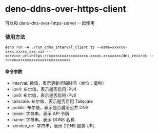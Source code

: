 # deno-ddns-over-https-client

可以和 deno-dns-over-https-server 一起使用

### 使用方法

```
deno run -A ./run_ddns_interval_client.ts --name=xxxxxx-xxxx.xxxxx.xxx.xxx --service_url=https://xxxxxxxxxxxxxxxxxx.xxxxx.xxxxxxxx/dns_records --token=xxxxxxxxxxxxxxxxxxxxxxxx
```

#### 命令参数

-   interval: 数值，表示更新间隔时间（单位：毫秒）
-   ipv4: 布尔值，表示是否启用 IPv4
-   ipv6: 布尔值，表示是否启用 IPv6
-   tailscale: 布尔值，表示是否启用 Tailscale
-   public: 布尔值，表示是否启用公共 DNS
-   token: 字符串，表示 API 令牌
-   name: 字符串，表示 DDNS 名称
-   service_url: 字符串，表示 DDNS 服务 URL
